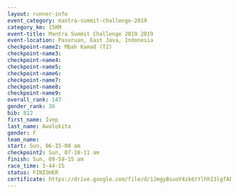 ```yaml
---
layout: runner-info 
event_category: mantra-summit-challenge-2019 
category_km: 15KM 
event-title: Mantra Summit Challenge 2019 2019 
event-location: Pasuruan, East Java, Indonesia 
checkpoint-name2: Mbah Kamad (T2) 
checkpoint-name3: 
checkpoint-name4: 
checkpoint-name5: 
checkpoint-name6: 
checkpoint-name7: 
checkpoint-name8: 
checkpoint-name9: 
overall_rank: 147
gender_rank: 36
bib: 812
first_name: Ivep
last_name: Awalokita
gender: F
team_name: 
start: Sun, 06-15-00 am
checkpoint2: Sun, 07-18-11 am
finish: Sun, 09-59-15 am
race_time: 3-44-15
status: FINISHER
certificate: https://drive.google.com/file/d/1JmgyBsuoY4zk6tYlhhI3lgfAFZuI44sb/view?usp=sharing
---
```

